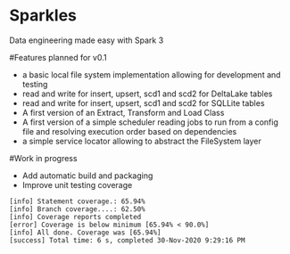 # Sparkles
Data engineering made easy with Spark 3

#Features planned for v0.1

- a basic local file system implementation allowing for development and testing
- read and write for insert, upsert, scd1 and scd2 for DeltaLake tables
- read and write for insert, upsert, scd1 and scd2 for SQLLite tables
- A first version of an Extract, Transform and Load Class
- A first version of a simple scheduler reading jobs to run from a config file and resolving execution order
based on dependencies
- a simple service locator allowing to abstract the FileSystem layer

#Work in progress

- Add automatic build and packaging
- Improve unit testing coverage

```commandline
[info] Statement coverage.: 65.94%
[info] Branch coverage....: 62.50%
[info] Coverage reports completed
[error] Coverage is below minimum [65.94% < 90.0%]
[info] All done. Coverage was [65.94%]
[success] Total time: 6 s, completed 30-Nov-2020 9:29:16 PM
```
